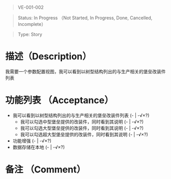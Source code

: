 > VE-001-002

> Status: In Progress （Not Started, In Progress, Done, Cancelled, Incomplete）

> Type: Story

# 描述（Description）
我需要一个参数配置视图，我可以看到以树型结构列出的与生产相关的堡垒改装件列表

# 功能列表 （Acceptance）
* 我可以看到以树型结构列出的与生产相关的堡垒改装件列表 (- | -√×?)
  * 我可以勾选中型堡垒提供的改装件，同时看到其说明 (- | -√×?)
  * 我可以勾选大型堡垒提供的改装件，同时看到其说明 (- | -√×?)
  * 我可以勾选超大型堡垒提供的改装件，同时看到其说明 (- | -√×?)
* 功能增强 (- | -√×?)
* 数据存储在本地 (- | -√×?)

# 备注 （Comment）

